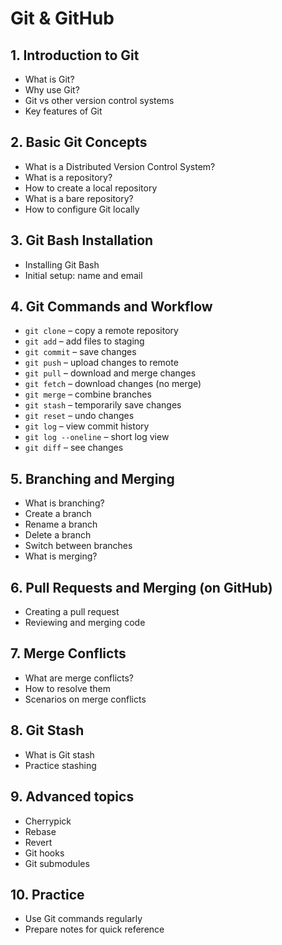 # Git & GitHub

## 1. Introduction to Git
- What is Git?
- Why use Git?
- Git vs other version control systems
- Key features of Git

## 2. Basic Git Concepts
- What is a Distributed Version Control System?
- What is a repository?
- How to create a local repository
- What is a bare repository?
- How to configure Git locally

## 3. Git Bash Installation
- Installing Git Bash
- Initial setup: name and email

## 4. Git Commands and Workflow
- `git clone` – copy a remote repository
- `git add` – add files to staging
- `git commit` – save changes
- `git push` – upload changes to remote
- `git pull` – download and merge changes
- `git fetch` – download changes (no merge)
- `git merge` – combine branches
- `git stash` – temporarily save changes
- `git reset` – undo changes
- `git log` – view commit history
- `git log --oneline` – short log view
- `git diff` – see changes

## 5. Branching and Merging
- What is branching?
- Create a branch
- Rename a branch
- Delete a branch
- Switch between branches
- What is merging?

## 6. Pull Requests and Merging (on GitHub)
- Creating a pull request
- Reviewing and merging code

## 7. Merge Conflicts
- What are merge conflicts?
- How to resolve them
- Scenarios on merge conflicts

## 8. Git Stash
- What is Git stash
- Practice stashing

## 9. Advanced topics 
- Cherrypick
- Rebase
- Revert
- Git hooks
- Git submodules

## 10. Practice
- Use Git commands regularly
- Prepare notes for quick reference